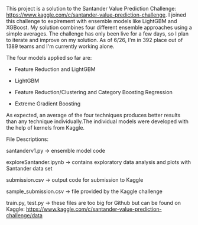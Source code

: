 This project is a solution to the Santander Value Prediction Challenge: https://www.kaggle.com/c/santander-value-prediction-challenge. I joined this challenge to expirement with ensemble models like LightGBM and XGBoost. My solution combines four different ensemble approaches using a simple averages. The challenge has only been live for a few days, so I plan to iterate and improve on my solution. As of 6/26, I'm in 392 place out of 1389 teams and I'm currently working alone.

The four models applied so far are:

- Feature Reduction and LightGBM

- LightGBM

- Feature Reduction/Clustering and Category Boosting Regression

- Extreme Gradient Boosting

As expected, an average of the four techniques produces better results than any technique individually.The individual models were developed with the help of kernels from Kaggle.

File Descriptions:

santanderv1.py -> ensemble model code

exploreSantander.ipynb -> contains exploratory data analysis and plots with Santander data set

submission.csv -> output code for submission to Kaggle

sample_submission.csv -> file provided by the Kaggle challenge

train.py, test.py -> these files are too big for Github but can be found on Kaggle: https://www.kaggle.com/c/santander-value-prediction-challenge/data
